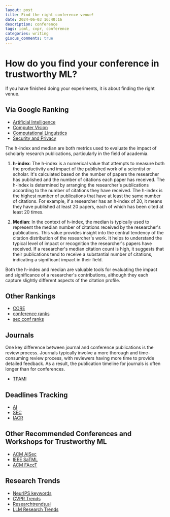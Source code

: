 ```yaml
---
layout: post
title: Find the right conference venue!
date: 2024-06-03 16:40:16
description: conference
tags: icml, cvpr, conference
categories: writing
giscus_comments: true
---
```


# How do you find your conference in trustworthy ML?

If you have finished doing your experiments, it is about finding the right venue.

## Via Google Ranking

- [Artificial Intelligence](https://scholar.google.de/citations?view_op=top_venues&hl=en&vq=eng_artificialintelligence)
- [Computer Vision](https://scholar.google.de/citations?view_op=top_venues&hl=en&vq=eng_computervisionpatternrecognition)
- [Computational Linguistics](https://scholar.google.de/citations?view_op=top_venues&hl=en&vq=eng_computationallinguistics)
- [Security and Privacy](https://scholar.google.de/citations?view_op=top_venues&hl=en&vq=eng_computersecuritycryptography)

The h-index and median are both metrics used to evaluate the impact of scholarly research publications, particularly in the field of academia.

1. **h-index**: The h-index is a numerical value that attempts to measure both the productivity and impact of the published work of a scientist or scholar. It's calculated based on the number of papers the researcher has published and the number of citations each paper has received. The h-index is determined by arranging the researcher's publications according to the number of citations they have received. The h-index is the highest number of publications that have at least the same number of citations. For example, if a researcher has an h-index of 20, it means they have published at least 20 papers, each of which has been cited at least 20 times.

2. **Median**: In the context of h-index, the median is typically used to represent the median number of citations received by the researcher's publications. This value provides insight into the central tendency of the citation distribution of the researcher's work. It helps to understand the typical level of impact or recognition the researcher's papers have received. If a researcher's median citation count is high, it suggests that their publications tend to receive a substantial number of citations, indicating a significant impact in their field.

Both the h-index and median are valuable tools for evaluating the impact and significance of a researcher's contributions, although they each capture slightly different aspects of the citation profile.

## Other Rankings

- [CORE](https://www.iiti.ac.in/people/~artiwari/cseconflist.html)
- [conference ranks](http://www.conferenceranks.com)
- [sec conf ranks](https://people.engr.tamu.edu/guofei/sec_conf_stat.htm)

## Journals

One key difference between journal and conference publications is the review process. Journals typically involve a more thorough and time-consuming review process, with reviewers having more time to provide detailed feedback. As a result, the publication timeline for journals is often longer than for conferences.

- [TPAMI](https://en.wikipedia.org/wiki/IEEE_Transactions_on_Pattern_Analysis_and_Machine_Intelligence)

## Deadlines Tracking

- [AI](https://aideadlin.es/?sub=ML,CV,NLP,DM,KR)
- [SEC](https://sec-deadlines.github.io)
- [IACR](https://iacr.org/events/?order=submission)

## Other Recommended Conferences and Workshops for Trustworthy ML

- [ACM AISec](https://aisec.cc)
- [IEEE SaTML](https://satml.org)
- [ACM FAccT](https://facctconference.org)

## Research Trends 

- [NeurIPS keywords](https://colab.research.google.com/drive/1u51Id90ML79UdZaKD23qglY0ZkEmmdwk?usp=sharing#scrollTo=metallic-aquatic)
- [CVPR Trends](https://public.tableau.com/app/profile/joshpreston/viz/CVPR2024/CVPRtrends)
- [Researchtrends.ai](https://researchtrends.ai)
- [LLM Research Trends](https://medium.com/gptalk/llm-research-trends-from-17k-arxiv-papers-ed5dcc0fdb3d)

